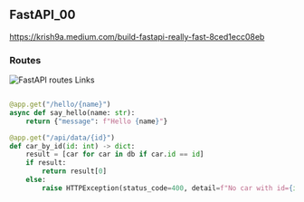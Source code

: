 

## FastAPI_00
https://krish9a.medium.com/build-fastapi-really-fast-8ced1ecc08eb







### Routes
![FastAPI routes Links](https://miro.medium.com/max/652/1*qvwLjnj2ExA707IZyUXLLw.png)


``` python

@app.get("/hello/{name}")
async def say_hello(name: str):    
    return {"message": f"Hello {name}"}


```

``` python
@app.get("/api/data/{id}")
def car_by_id(id: int) -> dict:
    result = [car for car in db if car.id == id]
    if result:
        return result[0]
    else:
        raise HTTPException(status_code=400, detail=f"No car with id={id}.")

```